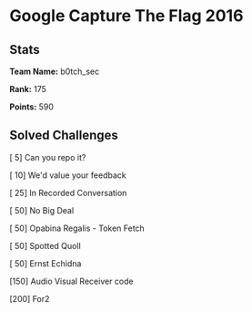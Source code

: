 # Google Capture The Flag 2016

## Stats
**Team Name:** b0tch_sec

**Rank:** 175

**Points:** 590

## Solved Challenges
[  5] Can you repo it?

[ 10] We'd value your feedback

[ 25] In Recorded Conversation

[ 50] No Big Deal

[ 50] Opabina Regalis - Token Fetch

[ 50] Spotted Quoll

[ 50] Ernst Echidna

[150] Audio Visual Receiver code

[200] For2
